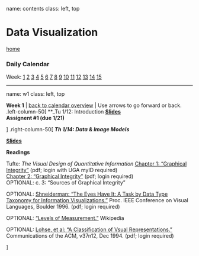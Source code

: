 name: contents
class: left, top

# Data Visualization  
[home](http://datavis-sp16.github.io/)
### Daily Calendar  
Week: [1](#w1) [2](#w2) [3](#w3) [4](#w4) [5](#w5) [6](#w6) [7](#w7) [8](#w8) [9](#w9) [10](#w10) [11](#w11) [12](#w12) [13](#w13) [14](#w14) [15](#w15)

---
name: w1
class: left, top

**Week 1**  | [back to calendar overview](#contents) | Use arrows to go forward or back.
.left-column-50[**_Tu 1/12: Introduction**[Slides](../lectures/intro)**  
**Assignent #1 (due 1/21)**
]
.right-column-50[**_Th 1/14: Data & Image Models_**

**[Slides](../lectures/datamodels)**

**Readings**  

Tufte: *The Visual Design of Quantitative Information*   [Chapter 1: “Graphical Integrity”](https://uga.view.usg.edu/d2l/le/content/1011508/viewContent/16327865/View) (pdf; login with UGA myID required)  
[Chapter 2: “Graphical Integrity”](https://uga.view.usg.edu/d2l/le/content/1011508/viewContent/16340127/View) (pdf; login required)  
OPTIONAL: c. 3: “Sources of Graphical Integrity”  

OPTIONAL: [Shneiderman: “The Eyes Have It: A Task by Data Type Taxonomy for Information Visualizations.”](https://uga.view.usg.edu/d2l/le/content/1011508/viewContent/16340893/View) Proc. IEEE Conference on Visual Languages, Boulder 1996. (pdf; login required) 

OPTIONAL: [“Levels of Measurement.”](http://en.wikipedia.org/wiki/Level_of_measurement) Wikipedia

OPTIONAL: [Lohse, et al: “A Classification of Vsual Representations.”](https://uga.view.usg.edu/d2l/le/content/1011508/viewContent/16342261/View) Communications of the ACM, v37n12, Dec 1994. (pdf; login required)

]

